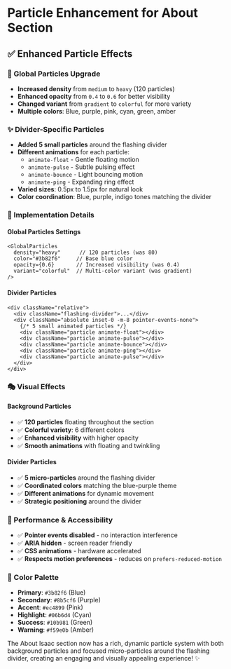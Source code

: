 # Particle Enhancement for About Section

## ✅ **Enhanced Particle Effects**

### **🌟 Global Particles Upgrade**
- **Increased density** from `medium` to `heavy` (120 particles)
- **Enhanced opacity** from `0.4` to `0.6` for better visibility
- **Changed variant** from `gradient` to `colorful` for more variety
- **Multiple colors**: Blue, purple, pink, cyan, green, amber

### **✨ Divider-Specific Particles**
- **Added 5 small particles** around the flashing divider
- **Different animations** for each particle:
  - `animate-float` - Gentle floating motion
  - `animate-pulse` - Subtle pulsing effect
  - `animate-bounce` - Light bouncing motion
  - `animate-ping` - Expanding ring effect
- **Varied sizes**: 0.5px to 1.5px for natural look
- **Color coordination**: Blue, purple, indigo tones matching the divider

### **🎨 Implementation Details**

#### **Global Particles Settings**
```tsx
<GlobalParticles 
  density="heavy"      // 120 particles (was 80)
  color="#3b82f6"     // Base blue color
  opacity={0.6}       // Increased visibility (was 0.4)
  variant="colorful"  // Multi-color variant (was gradient)
/>
```

#### **Divider Particles**
```tsx
<div className="relative">
  <div className="flashing-divider">...</div>
  <div className="absolute inset-0 -m-8 pointer-events-none">
    {/* 5 small animated particles */}
    <div className="particle animate-float"></div>
    <div className="particle animate-pulse"></div>
    <div className="particle animate-bounce"></div>
    <div className="particle animate-ping"></div>
    <div className="particle animate-pulse"></div>
  </div>
</div>
```

### **🎭 Visual Effects**

#### **Background Particles**
- ✅ **120 particles** floating throughout the section
- ✅ **Colorful variety**: 6 different colors
- ✅ **Enhanced visibility** with higher opacity
- ✅ **Smooth animations** with floating and twinkling

#### **Divider Particles**
- ✅ **5 micro-particles** around the flashing divider
- ✅ **Coordinated colors** matching the blue-purple theme
- ✅ **Different animations** for dynamic movement
- ✅ **Strategic positioning** around the divider

### **📱 Performance & Accessibility**
- ✅ **Pointer events disabled** - no interaction interference
- ✅ **ARIA hidden** - screen reader friendly
- ✅ **CSS animations** - hardware accelerated
- ✅ **Respects motion preferences** - reduces on `prefers-reduced-motion`

### **🌈 Color Palette**
- **Primary**: `#3b82f6` (Blue)
- **Secondary**: `#8b5cf6` (Purple)
- **Accent**: `#ec4899` (Pink)
- **Highlight**: `#06b6d4` (Cyan)
- **Success**: `#10b981` (Green)
- **Warning**: `#f59e0b` (Amber)

The About Isaac section now has a rich, dynamic particle system with both background particles and focused micro-particles around the flashing divider, creating an engaging and visually appealing experience! ✨